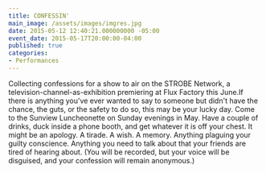 ```yaml
---
title: CONFESSIN'
main_image: /assets/images/imgres.jpg
date: 2015-05-12 12:40:21.000000000 -05:00
event_date: 2015-05-17T20:00:00-04:00
published: true
categories:
- Performances
---
```


Collecting confessions for a show to air on the STROBE Network, a television-channel-as-exhibition premiering at Flux Factory this June.If there is anything you've ever wanted to say to someone but didn't have the chance, the guts, or the safety to do so, this may be your lucky day. Come to the Sunview Luncheonette on Sunday evenings in May. Have a couple of drinks, duck inside a phone booth, and get whatever it is off your chest. It might be an apology. A tirade. A wish. A memory. Anything plaguing your guilty conscience. Anything you need to talk about that your friends are tired of hearing about. (You will be recorded, but your voice will be disguised, and your confession will remain anonymous.)
